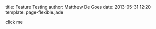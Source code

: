 title: Feature Testing
author: Matthew De Goes
date: 2013-05-31 12:20
template: page-flexible.jade

<div class="holder">
    <div id="feature-testing"><p>click me</p></div>
</div>